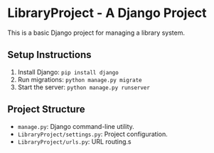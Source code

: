 # LibraryProject - A Django Project

This is a basic Django project for managing a library system.

## Setup Instructions

1. Install Django: `pip install django`
2. Run migrations: `python manage.py migrate`
3. Start the server: `python manage.py runserver`

## Project Structure

- `manage.py`: Django command-line utility.
- `LibraryProject/settings.py`: Project configuration.
- `LibraryProject/urls.py`: URL routing.s
